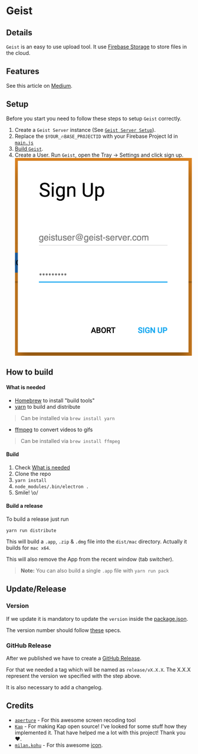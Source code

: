 # Geist

## Details
`Geist` is an easy to use upload tool.
It use [Firebase Storage](https://firebase.google.com/docs/storage/) to store files in the cloud.

## Features
See this article on [Medium](https://medium.com/@StefMa/geist-uploading-made-easy-6d8769469fa4).

## Setup
Before you start you need to follow these steps to setup `Geist` correctly.

1. Create a `Geist Server` instance (See [`Geist Server Setup`](https://github.com/stefma/Geist-Server)).
2. Replace the `$YOUR_🔥BASE_PROJECTID` with your Firebase Project Id in [`main.js`](main.js)
3. [Build `Geist`](#how-to-build).
4. Create a User. Run `Geist`, open the Tray -> Settings and click sign up.
![create a user](art/sign_up.png)

## How to build

#### What is needed
* [Homebrew](http://brew.sh/) to install "build tools"
* [yarn](https://yarnpkg.com) to build and distribute
> Can be installed via `brew install yarn`
* [ffmpeg](https://ffmpeg.org/) to convert videos to gifs
> Can be installed via `brew install ffmpeg`

#### Build
1. Check [What is needed](#what-is-needed)
2. Clone the repo
3. `yarn install`
4. `node_modules/.bin/electron .`
5. Smile! \o/

#### Build a release
To build a release just run
```
yarn run distribute
```
This will build a `.app`, `.zip` & `.dmg` file into the `dist/mac` directory.
Actually it builds for `mac x64`.

This will also remove the App from the recent window (tab switcher).

> **Note:** You can also build a single `.app` file with `yarn run pack`

## Update/Release

### Version
If we update it is mandatory to update the `version` inside the [package.json](package.json).

The version number should follow [these](http://semver.org/) specs.

### GitHub Release
After we published we have to create a [GitHub Release](https://github.com/StefMa/Geist/releases).

For that we needed a tag which will be named as `release/vX.X.X`.
The X.X.X represent the version we specified with the step above.

It is also necessary to add a changelog.

## Credits
* [`aperture`](https://github.com/wulkano/aperture) - For this awesome screen recoding tool
* [`Kap`](https://github.com/wulkano/kap) - For making Kap open source! I've looked for some stuff how they implemented it. That have helped me a lot with this project! Thank you ❤️.
* [`milan.kohu`](https://www.iconfinder.com/milan.kohut) - For this awesome [icon](https://www.iconfinder.com/icons/367620/adobe_cloud_creative_cloud_creative-cloud_icon).
